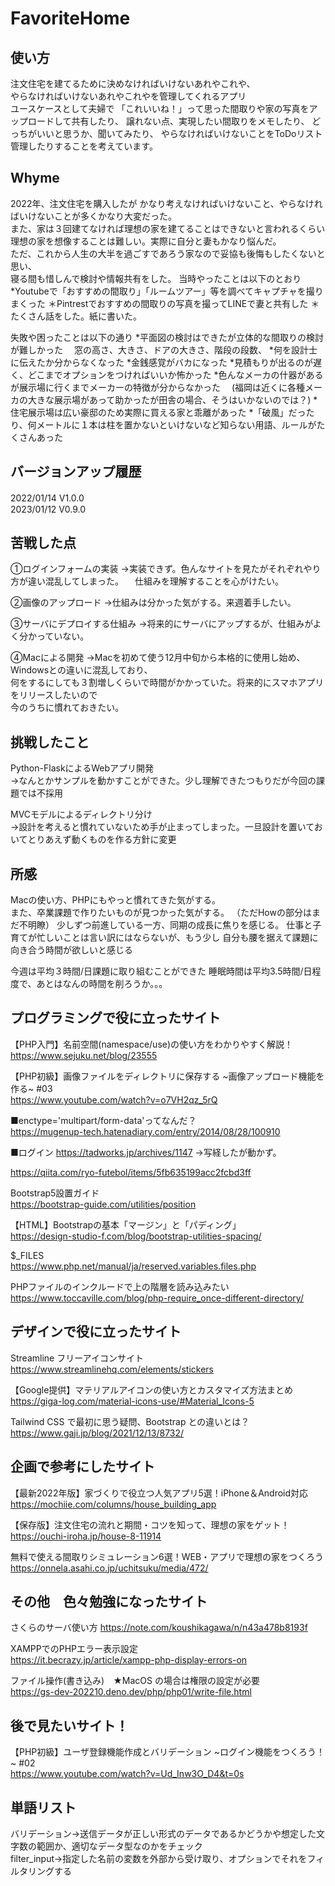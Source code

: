 # FavoriteHome

## 使い方
注文住宅を建てるために決めなければいけないあれやこれや、  
やらなければいけないあれやこれやを管理してくれるアプリ  
ユースケースとして夫婦で
「これいいね！」って思った間取りや家の写真をアップロードして共有したり、
譲れない点、実現したい間取りをメモしたり、
どっちがいいと思うか、聞いてみたり、
やらなければいけないことをToDoリスト管理したりすることを考えています。

## Whyme
2022年、注文住宅を購入したが
かなり考えなければいけないこと、やらなければいけないことが多くかなり大変だった。  
また、家は３回建てなければ理想の家を建てることはできないと言われるくらい
理想の家を想像することは難しい。実際に自分と妻もかなり悩んだ。  
ただ、これから人生の大半を過ごすであろう家なので妥協も後悔もしたくないと思い、  
寝る間も惜しんで検討や情報共有をした。
当時やったことは以下のとおり
*Youtubeで「おすすめの間取り」「ルームツアー」等を調べてキャプチャを撮りまくった
＊Pintrestでおすすめの間取りの写真を撮ってLINEで妻と共有した
＊たくさん話をした。紙に書いた。

失敗や困ったことは以下の通り
*平面図の検討はできたが立体的な間取りの検討が難しかった
　窓の高さ、大きさ、ドアの大きさ、階段の段数、
*何を設計士に伝えたか分からなくなった
*金銭感覚がバカになった
*見積もりが出るのが遅く、どこまでオプションをつければいいか怖かった
*色んなメーカの什器があるが展示場に行くまでメーカーの特徴が分からなかった
　(福岡は近くに各種メーカの大きな展示場があって助かったが田舎の場合、そうはいかないのでは？)
*住宅展示場は広い豪邸のため実際に買える家と乖離があった
*「破風」だったり、何メートルに１本は柱を置かないといけないなど知らない用語、ルールがたくさんあった


## バージョンアップ履歴
2022/01/14    V1.0.0　   
2023/01/12    V0.9.0


## 苦戦した点
①ログインフォームの実装
→実装できず。色んなサイトを見たがそれぞれやり方が違い混乱してしまった。
　仕組みを理解することを心がけたい。

②画像のアップロード
→仕組みは分かった気がする。来週着手したい。

③サーバにデプロイする仕組み
→将来的にサーバにアップするが、仕組みがよく分かっていない。

④Macによる開発
→Macを初めて使う12月中旬から本格的に使用し始め、Windowsとの違いに混乱しており、  
 何をするにしても３割増しくらいで時間がかかっていた。将来的にスマホアプリをリリースしたいので  
 今のうちに慣れておきたい。  



## 挑戦したこと
Python-FlaskによるWebアプリ開発  
→なんとかサンプルを動かすことができた。少し理解できたつもりだが今回の課題では不採用  

MVCモデルによるディレクトリ分け  
→設計を考えると慣れていないため手が止まってしまった。一旦設計を置いておいてとりあえず動くものを作る方針に変更  

## 所感  
Macの使い方、PHPにもやっと慣れてきた気がする。  
また、卒業課題で作りたいものが見つかった気がする。
（ただHowの部分はまだ不明瞭）
少しずつ前進している一方、同期の成長に焦りを感じる。
仕事と子育てが忙しいことは言い訳にはならないが、もう少し
自分も腰を据えて課題に向き合う時間が欲しいと感じる

今週は平均３時間/日課題に取り組むことができた
睡眠時間は平均3.5時間/日程度で、あとはなんの時間を削ろうか。。。



## プログラミングで役に立ったサイト
【PHP入門】名前空間(namespace/use)の使い方をわかりやすく解説！  
https://www.sejuku.net/blog/23555


【PHP初級】画像ファイルをディレクトリに保存する ~画像アップロード機能を作る~ #03  
https://www.youtube.com/watch?v=o7VH2qz_5rQ


■enctype='multipart/form-data'ってなんだ？  
https://mugenup-tech.hatenadiary.com/entry/2014/08/28/100910

■ログイン
https://tadworks.jp/archives/1147
→写経したが動かず。

https://qiita.com/ryo-futebol/items/5fb635199acc2fcbd3ff

Bootstrap5設置ガイド  
https://bootstrap-guide.com/utilities/position


【HTML】Bootstrapの基本「マージン」と「パディング」  
https://design-studio-f.com/blog/bootstrap-utilities-spacing/

$_FILES  
https://www.php.net/manual/ja/reserved.variables.files.php

PHPファイルのインクルードで上の階層を読み込みたい  
https://www.toccaville.com/blog/php-require_once-different-directory/

## デザインで役に立ったサイト  
Streamline フリーアイコンサイト
https://www.streamlinehq.com/elements/stickers

【Google提供】マテリアルアイコンの使い方とカスタマイズ方法まとめ  
https://giga-log.com/material-icons-use/#Material_Icons-5

Tailwind CSS で最初に思う疑問、Bootstrap との違いとは？  
https://www.gaji.jp/blog/2021/12/13/8732/

## 企画で参考にしたサイト
【最新2022年版】家づくりで役立つ人気アプリ5選！iPhone＆Android対応  
https://mochiie.com/columns/house_building_app

【保存版】注文住宅の流れと期間・コツを知って、理想の家をゲット！  
https://ouchi-iroha.jp/house-8-11914

無料で使える間取りシミュレーション6選！WEB・アプリで理想の家をつくろう  
https://onnela.asahi.co.jp/uchitsuku/media/472/

## その他　色々勉強になったサイト
さくらのサーバ使い方
https://note.com/koushikagawa/n/n43a478b8193f

XAMPPでのPHPエラー表示設定  
https://it.becrazy.jp/article/xampp-php-display-errors-on

ファイル操作(書き込み)　★MacOS の場合は権限の設定が必要  
https://gs-dev-202210.deno.dev/php/php01/write-file.html

## 後で見たいサイト！
【PHP初級】ユーザ登録機能作成とバリデーション ~ログイン機能をつくろう！~ #02  
https://www.youtube.com/watch?v=Ud_Inw3O_D4&t=0s


## 単語リスト
バリデーション→送信データが正しい形式のデータであるかどうかや想定した文字数の範囲か、適切なデータ型なのかをチェック  
filter_input→指定した名前の変数を外部から受け取り、オプションでそれをフィルタリングする  




